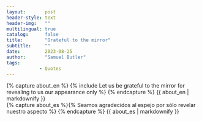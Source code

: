 ```yaml
---
layout:       post
header-style: text
header-img:   ""
multilingual: true
catalog:      false
title:        "Grateful to the mirror"
subtitle:     ""
date:         2023-08-25
author:       "Samuel Butler"
tags:
            - Quotes
---
```


<div class="en post-container">
    {% capture about_en %} {% include Let us be grateful to the mirror for revealing to us our appearance only %}
    {% endcapture %}
    {{ about_en | markdownify }}
</div>

<div class="es post-container">
    {% capture about_es %}{% Seamos agradecidos al espejo por sólo revelar nuestro aspecto %}
    {% endcapture %}
    {{ about_es | markdownify }}
</div>